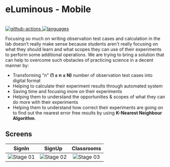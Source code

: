 # eLuminous - Mobile

<p align="left">
<br>
  <a href="https://action-badges.now.sh/e-Luminous/src">
    <img src="https://action-badges.now.sh/e-Luminous/src" alt="github-actions">
  </a>
  <a href="https://img.shields.io/github/languages/count/e-Luminous/src">
    <img src="https://img.shields.io/github/languages/count/e-Luminous/src" alt="languages">
  </a>
</p>

Focusing so much on writing observation test cases and calculation in the lab doesn't really make sense because students aren't really focusing on what they should learn and what scopes they can use of their experiments to perform some additional operations. We are trying to bring a solution that can help to overcome such obstacles of practicing science in a decent manner by:

- Transforming "n" **(1 ≤ n ≤ N)** number of observation test cases into digital format
- Helping to calculate their experiment results through automated system
- Saving time and focusing more on their experiments
- Helping them to understand the opportunities & scopes of what they can do more with their experiments
- Helping them to understand how correct their experiments are going on to find out the nearest error free results by using **K-Nearest Neighbour Algorithm**.

## Screens

SignIn             |  SignUp             | Classrooms            | 
:-------------------------:|:-------------------------:|:-------------------------:
| ![Stage 01](screenshots/Stage01.png)  |  ![Stage 02]()  | ![Stage 03]() |



